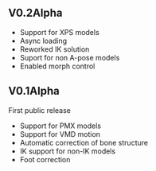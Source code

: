 ## V0.2Alpha
* Support for XPS models
* Async loading
* Reworked IK solution
* Suport for non A-pose models
* Enabled morph control


## V0.1Alpha
First public release
* Support for PMX models
* Support for VMD motion
* Automatic correction of bone structure 
* IK support for non-IK models
* Foot correction
